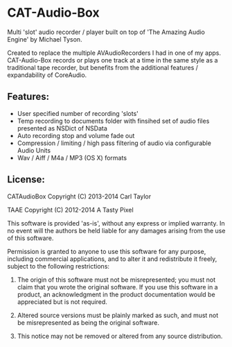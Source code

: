 <h1>CAT-Audio-Box</h1>

Multi 'slot' audio recorder / player built on top of 'The Amazing Audio Engine' by Michael Tyson.

Created to replace the multiple AVAudioRecorders I had in one of my apps. CAT-Audio-Box records or plays one track at a time in the same style as a traditional tape recorder, but benefits from the additional features / expandability of CoreAudio. 

<h2>Features:</h2>
<ul>
<li>User specified number of recording 'slots'</li>
<li>Temp recording to documents folder with finsihed set of audio files presented as NSDict of NSData</li>
<li>Auto recording stop and volume fade out</li>
<li>Compression / limiting / high pass filtering of audio via configurable Audio Units</li>
<li>Wav / Aiff / M4a / MP3 (OS X) formats</li>
</ul>


<h2>License:</h2>

CATAudioBox Copyright (C) 2013-2014 Carl Taylor
<p>TAAE Copyright (C) 2012-2014 A Tasty Pixel</p>

This software is provided 'as-is', without any express or implied warranty. In no event will the authors be held liable for any damages arising from the use of this software.

Permission is granted to anyone to use this software for any purpose, including commercial applications, and to alter it and redistribute it freely, subject to the following restrictions:

<ol>
<li>The origin of this software must not be misrepresented; you must not claim that you wrote the original software. If you use this software in a product, an acknowledgment in the product documentation would be appreciated but is not required.</li>

<p><li>Altered source versions must be plainly marked as such, and must not be misrepresented as being the original software.</li></p>

<p><li>This notice may not be removed or altered from any source distribution.</li>
</ol></p>
